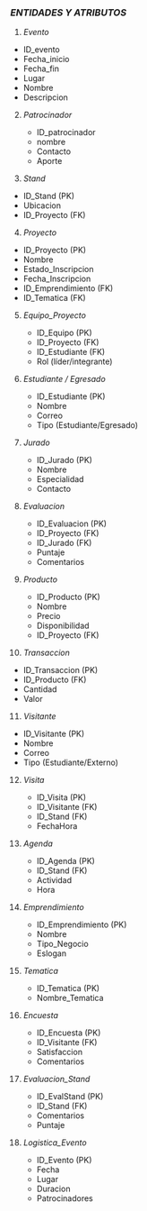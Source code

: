 ###  *ENTIDADES Y ATRIBUTOS*

1. *Evento*
  * ID_evento
  *  Fecha_inicio
  *  Fecha_fin
  *  Lugar
  *  Nombre
  *  Descripcion
    

2. *Patrocinador*
   * ID_patrocinador
   * nombre
   * Contacto
   * Aporte

3.    *Stand*

   * ID\_Stand (PK)
   * Ubicacion
   * ID\_Proyecto (FK)

4.  *Proyecto*

   * ID\_Proyecto (PK)
   * Nombre
   * Estado\_Inscripcion
   * Fecha\_Inscripcion
   * ID\_Emprendimiento (FK)
   * ID\_Tematica (FK)

5. *Equipo\_Proyecto*

   * ID\_Equipo (PK)
   * ID\_Proyecto (FK)
   * ID\_Estudiante (FK)
   * Rol (líder/integrante)

6. *Estudiante / Egresado*

   * ID\_Estudiante (PK)
   * Nombre
   * Correo
   * Tipo (Estudiante/Egresado)

7. *Jurado*

   * ID\_Jurado (PK)
   * Nombre
   * Especialidad
   * Contacto

8. *Evaluacion*

   * ID\_Evaluacion (PK)
   * ID\_Proyecto (FK)
   * ID\_Jurado (FK)
   * Puntaje
   * Comentarios

9. *Producto*

   * ID\_Producto (PK)
   * Nombre
   * Precio
   * Disponibilidad
   * ID\_Proyecto (FK)

10. *Transaccion*

   * ID\_Transaccion (PK)
   * ID\_Producto (FK)
   * Cantidad
   * Valor

11.  *Visitante*

   * ID\_Visitante (PK)
   * Nombre
   * Correo
   * Tipo (Estudiante/Externo)

12. *Visita*

    * ID\_Visita (PK)
    * ID\_Visitante (FK)
    * ID\_Stand (FK)
    * FechaHora

13. *Agenda*

    * ID\_Agenda (PK)
    * ID\_Stand (FK)
    * Actividad
    * Hora

14. *Emprendimiento*

    * ID\_Emprendimiento (PK)
    * Nombre
    * Tipo\_Negocio
    * Eslogan

15. *Tematica*

    * ID\_Tematica (PK)
    * Nombre\_Tematica

16. *Encuesta*

    * ID\_Encuesta (PK)
    * ID\_Visitante (FK)
    * Satisfaccion
    * Comentarios

17. *Evaluacion\_Stand*

    * ID\_EvalStand (PK)
    * ID\_Stand (FK)
    * Comentarios
    * Puntaje

18. *Logistica\_Evento*

    * ID\_Evento (PK)
    * Fecha
    * Lugar
    * Duracion
    * Patrocinadores
